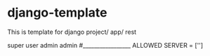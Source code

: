 # django-template
This is template for django project/ app/ rest

super user 
admin
admin
#_________________
ALLOWED SERVER = ['']
